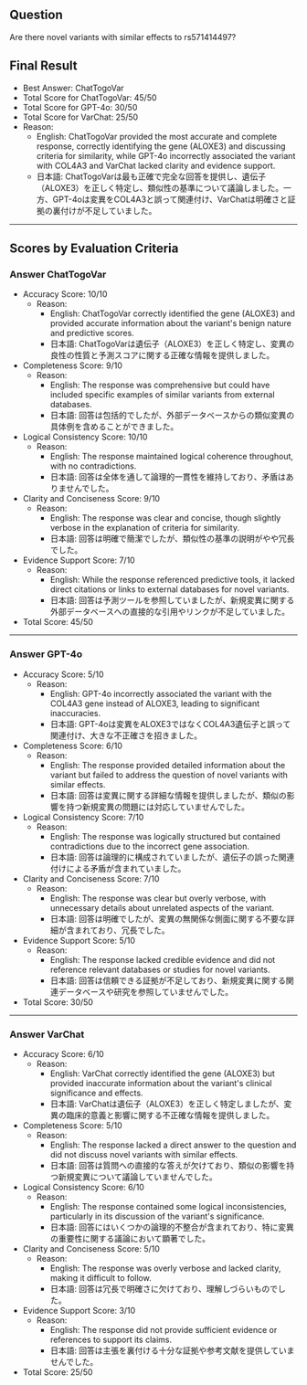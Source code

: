 ## Question

Are there novel variants with similar effects to rs571414497?

## Final Result

- Best Answer: ChatTogoVar
- Total Score for ChatTogoVar: 45/50
- Total Score for GPT-4o: 30/50
- Total Score for VarChat: 25/50
- Reason:
  - English: ChatTogoVar provided the most accurate and complete response, correctly identifying the gene (ALOXE3) and discussing criteria for similarity, while GPT-4o incorrectly associated the variant with COL4A3 and VarChat lacked clarity and evidence support.
  - 日本語: ChatTogoVarは最も正確で完全な回答を提供し、遺伝子（ALOXE3）を正しく特定し、類似性の基準について議論しました。一方、GPT-4oは変異をCOL4A3と誤って関連付け、VarChatは明確さと証拠の裏付けが不足していました。

---

## Scores by Evaluation Criteria

### Answer ChatTogoVar
- Accuracy Score: 10/10
  - Reason: 
    - English: ChatTogoVar correctly identified the gene (ALOXE3) and provided accurate information about the variant's benign nature and predictive scores.
    - 日本語: ChatTogoVarは遺伝子（ALOXE3）を正しく特定し、変異の良性の性質と予測スコアに関する正確な情報を提供しました。
- Completeness Score: 9/10
  - Reason: 
    - English: The response was comprehensive but could have included specific examples of similar variants from external databases.
    - 日本語: 回答は包括的でしたが、外部データベースからの類似変異の具体例を含めることができました。
- Logical Consistency Score: 10/10
  - Reason: 
    - English: The response maintained logical coherence throughout, with no contradictions.
    - 日本語: 回答は全体を通して論理的一貫性を維持しており、矛盾はありませんでした。
- Clarity and Conciseness Score: 9/10
  - Reason: 
    - English: The response was clear and concise, though slightly verbose in the explanation of criteria for similarity.
    - 日本語: 回答は明確で簡潔でしたが、類似性の基準の説明がやや冗長でした。
- Evidence Support Score: 7/10
  - Reason: 
    - English: While the response referenced predictive tools, it lacked direct citations or links to external databases for novel variants.
    - 日本語: 回答は予測ツールを参照していましたが、新規変異に関する外部データベースへの直接的な引用やリンクが不足していました。
- Total Score: 45/50

---

### Answer GPT-4o
- Accuracy Score: 5/10
  - Reason: 
    - English: GPT-4o incorrectly associated the variant with the COL4A3 gene instead of ALOXE3, leading to significant inaccuracies.
    - 日本語: GPT-4oは変異をALOXE3ではなくCOL4A3遺伝子と誤って関連付け、大きな不正確さを招きました。
- Completeness Score: 6/10
  - Reason: 
    - English: The response provided detailed information about the variant but failed to address the question of novel variants with similar effects.
    - 日本語: 回答は変異に関する詳細な情報を提供しましたが、類似の影響を持つ新規変異の問題には対応していませんでした。
- Logical Consistency Score: 7/10
  - Reason: 
    - English: The response was logically structured but contained contradictions due to the incorrect gene association.
    - 日本語: 回答は論理的に構成されていましたが、遺伝子の誤った関連付けによる矛盾が含まれていました。
- Clarity and Conciseness Score: 7/10
  - Reason: 
    - English: The response was clear but overly verbose, with unnecessary details about unrelated aspects of the variant.
    - 日本語: 回答は明確でしたが、変異の無関係な側面に関する不要な詳細が含まれており、冗長でした。
- Evidence Support Score: 5/10
  - Reason: 
    - English: The response lacked credible evidence and did not reference relevant databases or studies for novel variants.
    - 日本語: 回答は信頼できる証拠が不足しており、新規変異に関する関連データベースや研究を参照していませんでした。
- Total Score: 30/50

---

### Answer VarChat
- Accuracy Score: 6/10
  - Reason: 
    - English: VarChat correctly identified the gene (ALOXE3) but provided inaccurate information about the variant's clinical significance and effects.
    - 日本語: VarChatは遺伝子（ALOXE3）を正しく特定しましたが、変異の臨床的意義と影響に関する不正確な情報を提供しました。
- Completeness Score: 5/10
  - Reason: 
    - English: The response lacked a direct answer to the question and did not discuss novel variants with similar effects.
    - 日本語: 回答は質問への直接的な答えが欠けており、類似の影響を持つ新規変異について議論していませんでした。
- Logical Consistency Score: 6/10
  - Reason: 
    - English: The response contained some logical inconsistencies, particularly in its discussion of the variant's significance.
    - 日本語: 回答にはいくつかの論理的不整合が含まれており、特に変異の重要性に関する議論において顕著でした。
- Clarity and Conciseness Score: 5/10
  - Reason: 
    - English: The response was overly verbose and lacked clarity, making it difficult to follow.
    - 日本語: 回答は冗長で明確さに欠けており、理解しづらいものでした。
- Evidence Support Score: 3/10
  - Reason: 
    - English: The response did not provide sufficient evidence or references to support its claims.
    - 日本語: 回答は主張を裏付ける十分な証拠や参考文献を提供していませんでした。
- Total Score: 25/50